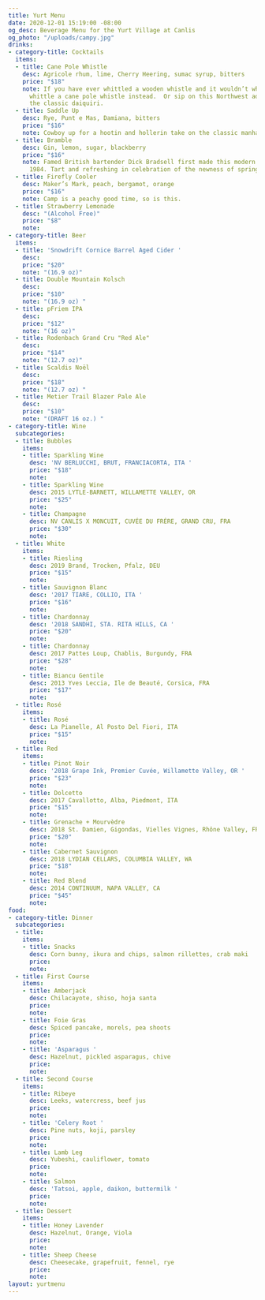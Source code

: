 ```yaml
---
title: Yurt Menu
date: 2020-12-01 15:19:00 -08:00
og_desc: Beverage Menu for the Yurt Village at Canlis
og_photo: "/uploads/campy.jpg"
drinks:
- category-title: Cocktails
  items:
  - title: Cane Pole Whistle
    desc: Agricole rhum, lime, Cherry Heering, sumac syrup, bitters
    price: "$18"
    note: If you have ever whittled a wooden whistle and it wouldn’t whistle try to
      whittle a cane pole whistle instead.  Or sip on this Northwest adaptation of
      the classic daiquiri.
  - title: Saddle Up
    desc: Rye, Punt e Mas, Damiana, bitters
    price: "$16"
    note: Cowboy up for a hootin and hollerin take on the classic manhattan.
  - title: Bramble
    desc: Gin, lemon, sugar, blackberry
    price: "$16"
    note: Famed British bartender Dick Bradsell first made this modern classic in
      1984. Tart and refreshing in celebration of the newness of springtime.
  - title: Firefly Cooler
    desc: Maker’s Mark, peach, bergamot, orange
    price: "$16"
    note: Camp is a peachy good time, so is this.
  - title: Strawberry Lemonade
    desc: "(Alcohol Free)"
    price: "$8"
    note: 
- category-title: Beer
  items:
  - title: 'Snowdrift Cornice Barrel Aged Cider '
    desc: 
    price: "$20"
    note: "(16.9 oz)"
  - title: Double Mountain Kolsch
    desc: 
    price: "$10"
    note: "(16.9 oz) "
  - title: pFriem IPA
    desc: 
    price: "$12"
    note: "(16 oz)"
  - title: Rodenbach Grand Cru "Red Ale"
    desc: 
    price: "$14"
    note: "(12.7 oz)"
  - title: Scaldis Noël
    desc: 
    price: "$18"
    note: "(12.7 oz) "
  - title: Metier Trail Blazer Pale Ale
    desc: 
    price: "$10"
    note: "(DRAFT 16 oz.) "
- category-title: Wine
  subcategories:
  - title: Bubbles
    items:
    - title: Sparkling Wine
      desc: 'NV BERLUCCHI, BRUT, FRANCIACORTA, ITA '
      price: "$18"
      note: 
    - title: Sparkling Wine
      desc: 2015 LYTLE-BARNETT, WILLAMETTE VALLEY, OR
      price: "$25"
      note: 
    - title: Champagne
      desc: NV CANLIS X MONCUIT, CUVÉE DU FRÉRE, GRAND CRU, FRA
      price: "$30"
      note: 
  - title: White
    items:
    - title: Riesling
      desc: 2019 Brand, Trocken, Pfalz, DEU
      price: "$15"
      note: 
    - title: Sauvignon Blanc
      desc: '2017 TIARE, COLLIO, ITA '
      price: "$16"
      note: 
    - title: Chardonnay
      desc: '2018 SANDHI, STA. RITA HILLS, CA '
      price: "$20"
      note: 
    - title: Chardonnay
      desc: 2017 Pattes Loup, Chablis, Burgundy, FRA
      price: "$28"
      note: 
    - title: Biancu Gentile
      desc: 2013 Yves Leccia, Ile de Beauté, Corsica, FRA
      price: "$17"
      note: 
  - title: Rosé
    items:
    - title: Rosé
      desc: La Pianelle, Al Posto Del Fiori, ITA
      price: "$15"
      note: 
  - title: Red
    items:
    - title: Pinot Noir
      desc: '2018 Grape Ink, Premier Cuvée, Willamette Valley, OR '
      price: "$23"
      note: 
    - title: Dolcetto
      desc: 2017 Cavallotto, Alba, Piedmont, ITA
      price: "$15"
      note: 
    - title: Grenache + Mourvèdre
      desc: 2018 St. Damien, Gigondas, Vielles Vignes, Rhône Valley, FRA
      price: "$20"
      note: 
    - title: Cabernet Sauvignon
      desc: 2018 LYDIAN CELLARS, COLUMBIA VALLEY, WA
      price: "$18"
      note: 
    - title: Red Blend
      desc: 2014 CONTINUUM, NAPA VALLEY, CA
      price: "$45"
      note: 
food:
- category-title: Dinner
  subcategories:
  - title: 
    items:
    - title: Snacks
      desc: Corn bunny, ikura and chips, salmon rillettes, crab maki
      price: 
      note: 
  - title: First Course
    items:
    - title: Amberjack
      desc: Chilacayote, shiso, hoja santa
      price: 
      note: 
    - title: Foie Gras
      desc: Spiced pancake, morels, pea shoots
      price: 
      note: 
    - title: 'Asparagus '
      desc: Hazelnut, pickled asparagus, chive
      price: 
      note: 
  - title: Second Course
    items:
    - title: Ribeye
      desc: Leeks, watercress, beef jus
      price: 
      note: 
    - title: 'Celery Root '
      desc: Pine nuts, koji, parsley
      price: 
      note: 
    - title: Lamb Leg
      desc: Yubeshi, cauliflower, tomato
      price: 
      note: 
    - title: Salmon
      desc: 'Tatsoi, apple, daikon, buttermilk '
      price: 
      note: 
  - title: Dessert
    items:
    - title: Honey Lavender
      desc: Hazelnut, Orange, Viola
      price: 
      note: 
    - title: Sheep Cheese
      desc: Cheesecake, grapefruit, fennel, rye
      price: 
      note: 
layout: yurtmenu
---
```


